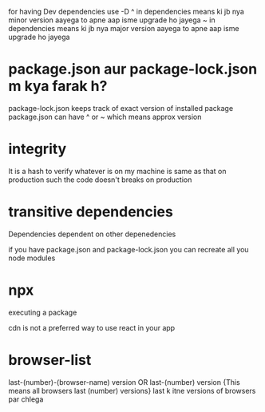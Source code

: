 for having Dev dependencies use -D
^ in dependencies means ki jb nya minor version aayega to apne aap isme upgrade ho jayega
~ in dependencies means ki jb nya major version aayega to apne aap isme upgrade ho jayega


# package.json aur package-lock.json m kya farak h?
package-lock.json keeps track of exact version of installed package
package.json can have ^ or ~ which means approx version


# integrity
It is a hash to verify whatever is on my machine is same as that on production such the code doesn't breaks on production


# transitive dependencies
Dependencies dependent on other depenedencies


if you have package.json and package-lock.json you can recreate all you node modules


# npx
executing a package

cdn is not a preferred way to use react in your app

# browser-list
last-(number)-(browser-name) version OR last-(number) version  {This means all browsers last (number) versions}
last k itne versions of browsers par chlega
